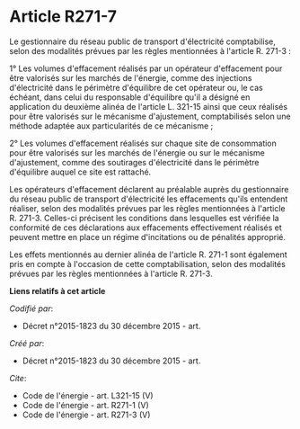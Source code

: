 # Article R271-7

Le gestionnaire du réseau public de transport d'électricité comptabilise, selon des modalités prévues par les règles
mentionnées à l'article R. 271-3 : 

1° Les volumes d'effacement réalisés par un opérateur d'effacement pour être valorisés sur les marchés de l'énergie, comme
des injections d'électricité dans le périmètre d'équilibre de cet opérateur ou, le cas échéant, dans celui du responsable
d'équilibre qu'il a désigné en application du deuxième alinéa de l'article L. 321-15 ainsi que ceux réalisés pour être
valorisés sur le mécanisme d'ajustement, comptabilisés selon une méthode adaptée aux particularités de ce mécanisme ; 

2° Les volumes d'effacement réalisés sur chaque site de consommation pour être valorisés sur les marchés de l'énergie ou sur
le mécanisme d'ajustement, comme des soutirages d'électricité dans le périmètre d'équilibre auquel ce site est rattaché. 

Les opérateurs d'effacement déclarent au préalable auprès du gestionnaire du réseau public de transport d'électricité les
effacements qu'ils entendent réaliser, selon des modalités prévues par les règles mentionnées à l'article R. 271-3. Celles-ci
précisent les conditions dans lesquelles est vérifiée la conformité de ces déclarations aux effacements effectivement
réalisés et peuvent mettre en place un régime d'incitations ou de pénalités approprié. 

Les effets mentionnés au dernier alinéa de l'article R. 271-1 sont également pris en compte à l'occasion de cette
comptabilisation, selon des modalités prévues par les règles mentionnées à l'article R. 271-3.

**Liens relatifs à cet article**

_Codifié par_:

  - Décret n°2015-1823 du 30 décembre 2015 - art.

_Créé par_:

  - Décret n°2015-1823 du 30 décembre 2015 - art.

_Cite_:

  - Code de l'énergie - art. L321-15 (V)
  - Code de l'énergie - art. R271-1 (V)
  - Code de l'énergie - art. R271-3 (V)
